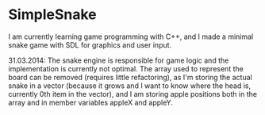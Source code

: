 SimpleSnake
===========

I am currently learning game programming with C++, and I made a minimal snake game with SDL for graphics and user input.

31.03.2014:
The snake engine is responsible for game logic and the implementation is currently not optimal. The array used to represent the board can be removed (requires little refactoring), as I'm storing the actual snake in a vector (because it grows and I want to know where the head is, currently 0th item in the vector), and I am storing apple positions both in the array and in member variables appleX and appleY.
